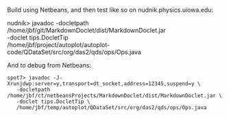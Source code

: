 
Build using Netbeans, and then test like so on nudnik.physics.uiowa.edu:

nudnik> javadoc -docletpath /home/jbf/git/MarkdownDoclet/dist/MarkdownDoclet.jar \
   -doclet tips.DocletTip \
   /home/jbf/project/autoplot/autoplot-code/QDataSet/src/org/das2/qds/ops/Ops.java

And to debug from Netbeans:
~~~~~
spot7> javadoc -J-Xrunjdwp:server=y,transport=dt_socket,address=12345,suspend=y \
   -docletpath /home/jbf/ct/netbeansProjects/MarkdownDoclet/dist/MarkdownDoclet.jar \
   -doclet tips.DocletTip \
   /home/jbf/temp/autoplot/QDataSet/src/org/das2/qds/ops/Ops.java
~~~~~